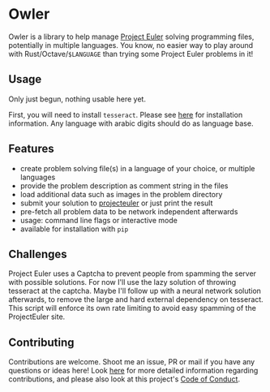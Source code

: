 # Owler

Owler is a library to help manage [Project Euler](https://projecteuler.net) solving programming files, potentially in
multiple languages. You know, no easier way to play around with Rust/Octave/`$LANGUAGE` than trying some Project Euler
problems in it!


## Usage

Only just begun, nothing usable here yet.

First, you will need to install `tesseract`. Please see [here](https://github.com/tesseract-ocr/tesseract/wiki) for
installation information. Any language with arabic digits should do as language base.


## Features

 - create problem solving file(s) in a language of your choice, or multiple languages
 - provide the problem description as comment string in the files
 - load additional data such as images in the problem directory
 - submit your solution to [projecteuler](https://projecteuler.net) or just print the result
 - pre-fetch all problem data to be network independent afterwards
 - usage: command line flags or interactive mode
 - available for installation with `pip`


## Challenges

Project Euler uses a Captcha to prevent people from spamming the server with possible solutions. For now I'll use the
lazy solution of throwing tesseract at the captcha. Maybe I'll follow up with a neural network solution afterwards, to
remove the large and hard external dependency on tesseract.
This script will enforce its own rate limiting to avoid easy spamming of the ProjectEuler site.


## Contributing

Contributions are welcome. Shoot me an issue, PR or mail if you have any questions or ideas here! Look
[here](CONTRIBUTING.md) for more detailed information regarding contributions, and please also look at this project's
[Code of Conduct](CODE_OF_CONDUCT.md).
